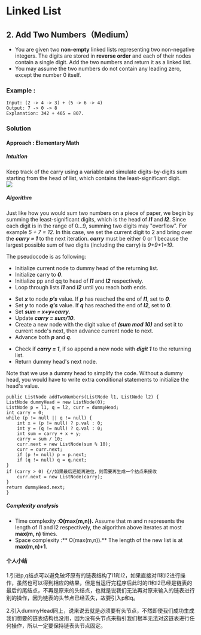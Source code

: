 # Linked List #
## 2. Add Two Numbers（Medium） ##
- You are given two **non-empty** linked lists representing two non-negative integers. The digits are stored in **reverse order** and each of their nodes contain a single digit. Add the two numbers and return it as a linked list.
- You may assume the two numbers do not contain any leading zero, except the number 0 itself.
### Example : ###
	Input: (2 -> 4 -> 3) + (5 -> 6 -> 4)
	Output: 7 -> 0 -> 8
	Explanation: 342 + 465 = 807.
### Solution ###
#### Approach : Elementary Math ####
##### Intuition #####
Keep track of the carry using a variable and simulate digits-by-digits sum starting from the head of list, which contains the least-significant digit.  
![](https://leetcode.com/problems/add-two-numbers/Figures/2_add_two_numbers.svg)
##### Algorithm #####

Just like how you would sum two numbers on a piece of paper, we begin by summing the least-significant digits, which is the head of ***l1*** and ***l2***. Since each digit is in the range of 0…9, summing two digits may "overflow". For example *5 + 7 = 12*. In this case, we set the current digit to 2 and bring over the ***carry = 1*** to the next iteration. ***carry*** must be either 0 or 1 because the largest possible sum of two digits (including the carry) is *9+9+1=19*.  

The pseudocode is as following:   

- Initialize current node to dummy head of the returning list.  
- Initialize carry to ***0***.  
- Initialize pp and qq to head of ***l1*** and ***l2*** respectively.  
- Loop through lists ***l1*** and ***l2*** until you reach both ends.  
 * Set ***x*** to node ***p's*** value. If ***p*** has reached the end of ***l1***, set to ***0***.
 * Set ***y*** to node ***q's*** value. If ***q*** has reached the end of ***l2***, set to ***0***.
 * Set ***sum = x+y+carry***.
 * Update ***carry = sum/10***.
 * Create a new node with the digit value of ***(sum mod 10)*** and set it to current node's next, then advance current node to next.
 * Advance both ***p*** and ***q***.
	
- Check if ***carry = 1***, if so append a new node with ***digit 1*** to the returning list.  
- Return dummy head's next node.  

Note that we use a dummy head to simplify the code. Without a dummy head, you would have to write extra conditional statements to initialize the head's value.  

    public ListNode addTwoNumbers(ListNode l1, ListNode l2) {
    ListNode dummyHead = new ListNode(0);
    ListNode p = l1, q = l2, curr = dummyHead;
    int carry = 0;
    while (p != null || q != null) {
        int x = (p != null) ? p.val : 0;
        int y = (q != null) ? q.val : 0;
        int sum = carry + x + y;
        carry = sum / 10;
        curr.next = new ListNode(sum % 10);
        curr = curr.next;
        if (p != null) p = p.next;
        if (q != null) q = q.next;
    }
    if (carry > 0) {//如果最后还能再进位，则需要再生成一个结点来接收
        curr.next = new ListNode(carry);
    }
    return dummyHead.next;
    }

##### Complexity analysis #####
- Time  complexity :**O(max(m,n)).** Assume that m and n represents the length of l1 and l2 respectively, the algorithm above iterates at most **max(m, n)** times.
- Space complexity :** O(max(m,n)).** The length of the new list is at **max(m,n)+1**.

#### 个人小结 ####
1.引进p,q结点可以避免破坏原有的链表结构了l1和l2，如果直接对l1和l2进行操作，虽然也可以得到相应的结果，但是当运行完程序后此时的l1和l2已经是链表的最后的尾结点，不再是原来的头结点，也就是说我们无法再对原来输入的链表进行别的操作，因为链表的头节点已经丢失，故要引入p和q。

2.引入dummyHead同上，说来说去就是必须要有头节点，不然即使我们成功生成我们想要的链表结构也没用，因为没有头节点来指引我们根本无法对这链表进行任何操作，所以一定要保持链表头节点固定。

